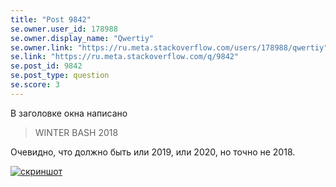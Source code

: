 ```yaml
---
title: "Post 9842"
se.owner.user_id: 178988
se.owner.display_name: "Qwertiy"
se.owner.link: "https://ru.meta.stackoverflow.com/users/178988/qwertiy"
se.link: "https://ru.meta.stackoverflow.com/q/9842"
se.post_id: 9842
se.post_type: question
se.score: 3
---
```

<p>В заголовке окна написано</p>

<blockquote>
  <p>WINTER BASH 2018</p>
</blockquote>

<p>Очевидно, что должно быть или 2019, или 2020, но точно не 2018.</p>

<p><a href="https://i.stack.imgur.com/LKkoy.png" rel="nofollow noreferrer"><img src="https://i.stack.imgur.com/LKkoy.png" alt="скриншот"></a></p>
